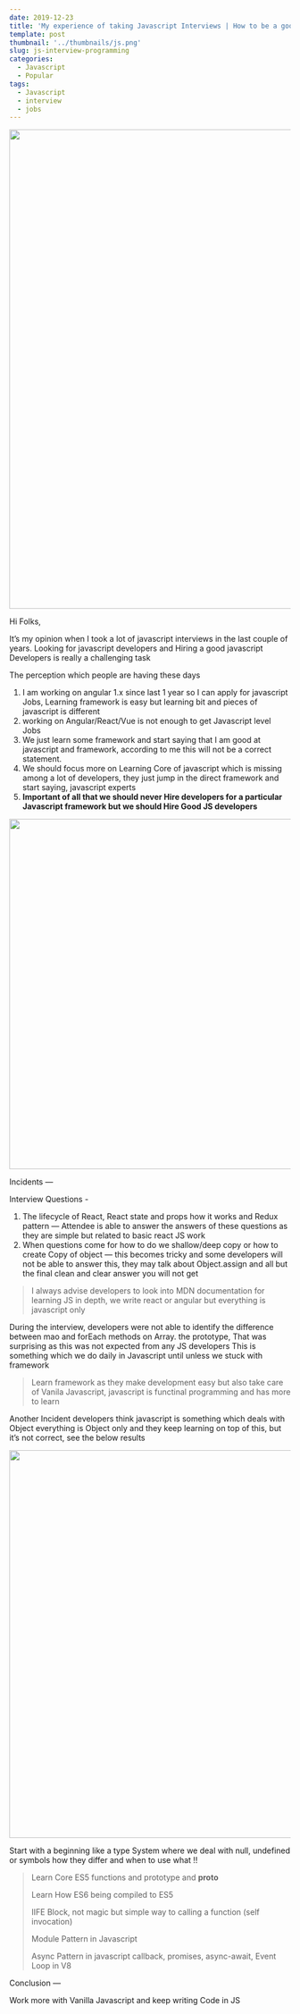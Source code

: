 ```yaml
---
date: 2019-12-23
title: 'My experience of taking Javascript Interviews | How to be a good Developer for Jobs'
template: post
thumbnail: '../thumbnails/js.png'
slug: js-interview-programming
categories:
  - Javascript
  - Popular
tags:
  - Javascript
  - interview
  - jobs
---
```


<img class="cp t u fy ak" src="https://miro.medium.com/max/5492/1*k8h_al9yzbnhqTxrjB0jPQ.png" width="2746" height="858" role="presentation"/>

Hi Folks,

It’s my opinion when I took a lot of javascript interviews in the last couple of years. Looking for javascript developers and Hiring a good javascript Developers is really a challenging task

The perception which people are having these days

1.  I am working on angular 1.x since last 1 year so I can apply for javascript Jobs, Learning framework is easy but learning bit and pieces of javascript is different
2.  working on Angular/React/Vue is not enough to get Javascript level Jobs
3.  We just learn some framework and start saying that I am good at javascript and framework, according to me this will not be a correct statement.
4.  We should focus more on Learning Core of javascript which is missing among a lot of developers, they just jump in the direct framework and start saying, javascript experts
5.  **Important of all that we should never Hire developers for a particular Javascript framework but we should Hire Good JS developers**

<img class="cp t u fy ak" src="https://miro.medium.com/max/2094/1*GdBi3b4TxwqybO0RaH2K4w.png" width="1047" height="627" role="presentation"/>

Incidents —

Interview Questions -

1.  The lifecycle of React, React state and props how it works and Redux pattern — Attendee is able to answer the answers of these questions as they are simple but related to basic react JS work
2.  When questions come for how to do we shallow/deep copy or how to create Copy of object — this becomes tricky and some developers will not be able to answer this, they may talk about Object.assign and all but the final clean and clear answer you will not get

> I always advise developers to look into MDN documentation for learning JS in depth, we write react or angular but everything is javascript only

During the interview, developers were not able to identify the difference between mao and forEach methods on Array. the prototype, That was surprising as this was not expected from any JS developers This is something which we do daily in Javascript until unless we stuck with framework

> Learn framework as they make development easy but also take care of Vanila Javascript, javascript is functinal programming and has more to learn

Another Incident developers think javascript is something which deals with Object everything is Object only and they keep learning on top of this, but it’s not correct, see the below results

<img class="cp t u fy ak" src="https://miro.medium.com/max/2124/1*-6m2bqOU51tCKp-NIurVOg.png" width="1062" height="694" role="presentation"/>

Start with a beginning like a type System where we deal with null, undefined or symbols how they differ and when to use what !!

> Learn Core ES5 functions and prototype and __proto__
> 
> Learn How ES6 being compiled to ES5
> 
> IIFE Block, not magic but simple way to calling a function (self invocation)
> 
> Module Pattern in Javascript
> 
> Async Pattern in javascript callback, promises, async-await, Event Loop in V8

Conclusion —

Work more with Vanilla Javascript and keep writing Code in JS